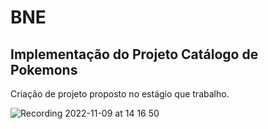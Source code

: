 # BNE
                   
## Implementação do Projeto Catálogo de Pokemons
                              
Criação de projeto proposto no estágio que trabalho.

![Recording 2022-11-09 at 14 16 50](https://user-images.githubusercontent.com/106412675/200897047-d0f6a81b-926d-47aa-b733-d9416e418435.gif)
